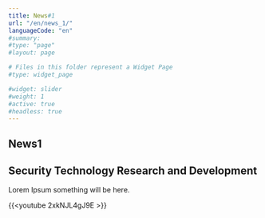 ```yaml
---
title: News#1
url: "/en/news_1/"
languageCode: "en"
#summary: 
#type: "page"
#layout: page 

# Files in this folder represent a Widget Page
#type: widget_page

#widget: slider
#weight: 1
#active: true
#headless: true
---
```


## News1

## Security Technology Research and Development

Lorem Ipsum something will be here.

{{<youtube 2xkNJL4gJ9E >}}
